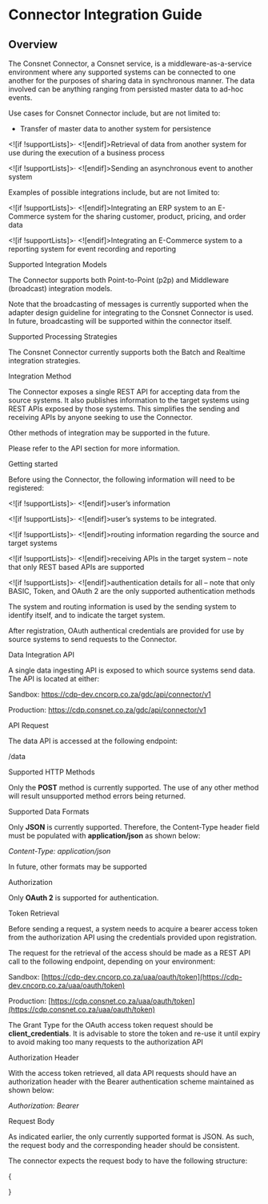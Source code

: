 
# Connector Integration Guide

## Overview

The Consnet Connector, a Consnet service, is a middleware-as-a-service environment where any supported systems can be connected to one another for the purposes of sharing data in synchronous manner. The data involved can be anything ranging from persisted master data to ad-hoc events.

Use cases for Consnet Connector include, but are not limited to:

 - Transfer of master data to another system for persistence

<![if !supportLists]>· <![endif]>Retrieval of data from another system for use during the execution of a business process

<![if !supportLists]>· <![endif]>Sending an asynchronous event to another system

Examples of possible integrations include, but are not limited to:

<![if !supportLists]>· <![endif]>Integrating an ERP system to an E-Commerce system for the sharing customer, product, pricing, and order data

<![if !supportLists]>· <![endif]>Integrating an E-Commerce system to a reporting system for event recording and reporting

Supported Integration Models

The Connector supports both Point-to-Point (p2p) and Middleware (broadcast) integration models.

Note that the broadcasting of messages is currently supported when the adapter design guideline for integrating to the Consnet Connector is used. In future, broadcasting will be supported within the connector itself.

Supported Processing Strategies

The Consnet Connector currently supports both the Batch and Realtime integration strategies.

Integration Method

The Connector exposes a single REST API for accepting data from the source systems. It also publishes information to the target systems using REST APIs exposed by those systems. This simplifies the sending and receiving APIs by anyone seeking to use the Connector.

Other methods of integration may be supported in the future.

Please refer to the API section for more information.

Getting started

Before using the Connector, the following information will need to be registered:

<![if !supportLists]>· <![endif]>user’s information

<![if !supportLists]>· <![endif]>user’s systems to be integrated.

<![if !supportLists]>· <![endif]>routing information regarding the source and target systems

<![if !supportLists]>· <![endif]>receiving APIs in the target system – note that only REST based APIs are supported

<![if !supportLists]>· <![endif]>authentication details for all – note that only BASIC, Token, and OAuth 2 are the only supported authentication methods

The system and routing information is used by the sending system to identify itself, and to indicate the target system.

After registration, OAuth authentical credentials are provided for use by source systems to send requests to the Connector.

Data Integration API

A single data ingesting API is exposed to which source systems send data. The API is located at either:

Sandbox: https://cdp-dev.cncorp.co.za/gdc/api/connector/v1

Production: https://cdp.consnet.co.za/gdc/api/connector/v1

  
API Request

The data API is accessed at the following endpoint:

/data

Supported HTTP Methods

Only the **POST** method is currently supported. The use of any other method will result unsupported method errors being returned.

Supported Data Formats

Only **JSON** is currently supported. Therefore, the Content-Type header field must be populated with **application/json** as shown below:

_Content-Type: application/json_

In future, other formats may be supported

Authorization

Only **OAuth 2** is supported for authentication.

Token Retrieval

Before sending a request, a system needs to acquire a bearer access token from the authorization API using the credentials provided upon registration.

The request for the retrieval of the access should be made as a REST API call to the following endpoint, depending on your environment:

Sandbox: [https://cdp-dev.cncorp.co.za/uaa/oauth/token](https://cdp-dev.cncorp.co.za/uaa/oauth/token)

Production: [https://cdp.consnet.co.za/uaa/oauth/token](https://cdp.consnet.co.za/uaa/oauth/token)

The Grant Type for the OAuth access token request should be **client_credentials**. It is advisable to store the token and re-use it until expiry to avoid making too many requests to the authorization API

Authorization Header

With the access token retrieved, all data API requests should have an authorization header with the Bearer authentication scheme maintained as shown below:

_Authorization: Bearer <Access-Token>_

Request Body

As indicated earlier, the only currently supported format is JSON. As such, the request body and the corresponding header should be consistent.

The connector expects the request body to have the following structure:

{

}
<!--stackedit_data:
eyJoaXN0b3J5IjpbNjc5NzYwNTE5XX0=
-->